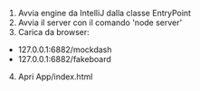 1. Avvia engine da IntelliJ dalla classe EntryPoint
2. Avvia il server con il comando 'node server'
3. Carica da browser:
 - 127.0.0.1:6882/mockdash
 - 127.0.0.1:6882/fakeboard
4. Apri App/index.html